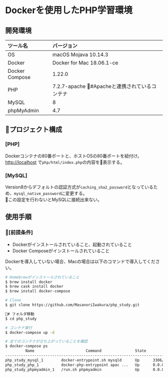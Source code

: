 # Dockerを使用したPHP学習環境

## 開発環境

|ツール名|バージョン|
|:--|:--|
|OS|macOS Mojava 10.14.3|
|Docker|Docker for Mac 18.06.1-ce|
|Docker Compose|1.22.0|
|PHP|7.2.7-apache #Apacheと連携されているコンテナ|
|MySQL|8|
|phpMyAdmin|4.7|

## プロジェクト構成

### [PHP]
Dockerコンテナの80番ポートと、ホストOSの80番ポートを紐付け。  
<http://localhost> で`php/html/index.php`の内容を表示する。

### [MySQL]
Version8からデフォルトの認証方式が`caching_sha2_password`となっているため、`mysql_native_password`に変更する。  
この設定を行わないとMySQLに接続出来ない。

## 使用手順

### [前提条件]
* Dockerがインストールされていること、起動されていること
* Docker Composeがインストールされていること

Dockerを導入していない場合、Macの場合は以下のコマンドで導入してください。

```bash
# Homebrewがインストールされていること
$ brew install docker
$ brew cask install docker
$ brew install docker-compose
```

```bash
# Clone
$ git clone https://github.com/MasanoriIwakura/php_study.git

# フォルダ移動
$ cd php_study

# コンテナ実行
$ docker-compose up -d

# 全てのコンテナが立ち上がっていることを確認
$ docker-compose ps
         Name                       Command               State               Ports
------------------------------------------------------------------------------------------------
php_study_mysql_1        docker-entrypoint.sh mysqld      Up      3306/tcp, 33060/tcp
php_study_php_1          docker-php-entrypoint apac ...   Up      0.0.0.0:80->80/tcp
php_study_phpmyadmin_1   /run.sh phpmyadmin               Up      0.0.0.0:8080->80/tcp, 9000/tcp
```